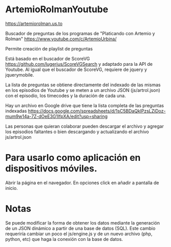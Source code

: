 # ArtemioRolmanYoutube
https://artemiorolman.us.to

Buscador de preguntas de los programas de "Platicando con Artemio y Rolman"
https://www.youtube.com/c/ArtemioUrbina/

Permite creación de playlist de preguntas

Está basado en el buscador de ScoreVG https://github.com/lugerius/ScoreVGSearch y adaptado para la API de Youtube.
Al igual que el buscador de ScoreVG, requiere de jquery y jquerymobile.

La lista de preguntas se obtiene directamente del indexado de las mismas en los episodios de Youtube y se meten a un archivo JSON (js/artrol.json) con el episodio, los timecodes y la duración de cada una.

Hay un archivo en Google drive que tiene la lista completa de las preguntas indexadas
https://docs.google.com/spreadsheets/d/1sC5BDaQklPzsLZiDoz-mum9w14a-7Z-dOeE3G1IfpXA/edit?usp=sharing

Las personas que quieran colaborar pueden descargar el archivo y agregar los episodios faltantes o bien descargando y actualizando el archivo
js/artrol.json

# Para usarlo como aplicación en dispositivos móviles.

Abrir la página en el navegador. En opciones click en añadir a pantalla de inicio.

# Notas

Se puede modificar la forma de obtener los datos mediante la generación de un JSON dinámico a partir de una base de datos (SQL). Este cambio requeriría cambiar un poco el js/engine.js y de un nuevo archivo (php, python, etc) que haga la conexión con la base de datos.





